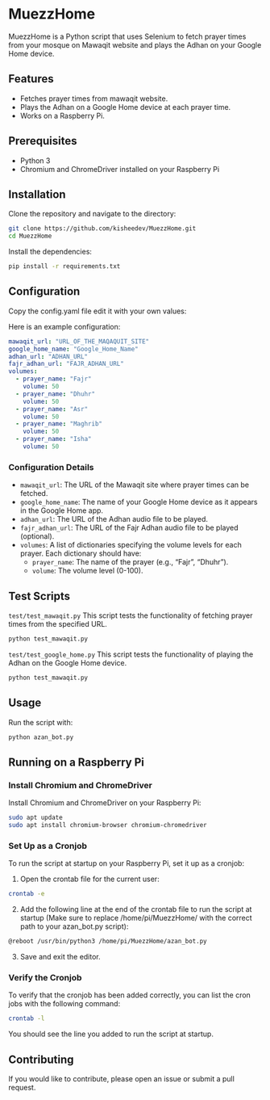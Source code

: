 # MuezzHome

MuezzHome is a Python script that uses Selenium to fetch prayer times from your mosque on Mawaqit website and plays the Adhan on your Google Home device.

## Features

- Fetches prayer times from mawaqit website.
- Plays the Adhan on a Google Home device at each prayer time.
- Works on a Raspberry Pi.

## Prerequisites

- Python 3
- Chromium and ChromeDriver installed on your Raspberry Pi

## Installation

Clone the repository and navigate to the directory:

```bash
git clone https://github.com/kisheedev/MuezzHome.git
cd MuezzHome
```
Install the dependencies:

```bash
pip install -r requirements.txt
```

## Configuration

Copy the config.yaml file edit it with your own values:

Here is an example configuration:

```yaml
mawaqit_url: "URL_OF_THE_MAQAQUIT_SITE"
google_home_name: "Google_Home_Name"
adhan_url: "ADHAN_URL"
fajr_adhan_url: "FAJR_ADHAN_URL"
volumes:
  - prayer_name: "Fajr"
    volume: 50
  - prayer_name: "Dhuhr"
    volume: 50
  - prayer_name: "Asr"
    volume: 50
  - prayer_name: "Maghrib"
    volume: 50
  - prayer_name: "Isha"
    volume: 50
```
### Configuration Details

* `mawaqit_url`: The URL of the Mawaqit site where prayer times can be fetched.
* `google_home_name`: The name of your Google Home device as it appears in the Google Home app.
* `adhan_url`: The URL of the Adhan audio file to be played.
* `fajr_adhan_url`: The URL of the Fajr Adhan audio file to be played (optional).
* `volumes`: A list of dictionaries specifying the volume levels for each prayer. Each dictionary should have:
   * `prayer_name`: The name of the prayer (e.g., “Fajr”, “Dhuhr”).
   * `volume`: The volume level (0-100).

## Test Scripts
`test/test_mawaqit.py`
This script tests the functionality of fetching prayer times from the specified URL.
```bash 
python test_mawaqit.py
```

`test/test_google_home.py`
This script tests the functionality of playing the Adhan on the Google Home device.
```bash 
python test_mawaqit.py
```

## Usage

Run the script with:
```bash
python azan_bot.py
```
## Running on a Raspberry Pi

### Install Chromium and ChromeDriver

Install Chromium and ChromeDriver on your Raspberry Pi:
```bash
sudo apt update
sudo apt install chromium-browser chromium-chromedriver
```
### Set Up as a Cronjob

To run the script at startup on your Raspberry Pi, set it up as a cronjob:

1. Open the crontab file for the current user:
```bash
crontab -e
```
2. Add the following line at the end of the crontab file to run the script at startup (Make sure to replace /home/pi/MuezzHome/ with the correct path to your azan_bot.py script):
```bash
@reboot /usr/bin/python3 /home/pi/MuezzHome/azan_bot.py 
```
3. Save and exit the editor.

### Verify the Cronjob

To verify that the cronjob has been added correctly, you can list the cron jobs with the following command:
```bash
crontab -l
```
You should see the line you added to run the script at startup.

## Contributing

If you would like to contribute, please open an issue or submit a pull request.

